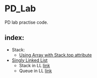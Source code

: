 # PD_Lab
PD lab practise code.
## index:
- Stack:
  - [Using Array with Stack.top attribute]()
- [Singly Linked List](https://github.com/vinitkesh/PD_Lab/blob/main/SingleLinkedList.c)
  - Stack in LL [link]()
  - Queue in LL [link]()
